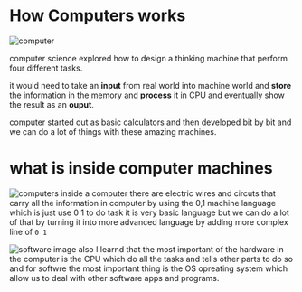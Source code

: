 # How Computers works 
![computer](https://www.netclipart.com/pp/m/221-2215820_vector-laboratory-computer-scientist-computer-science-vector-png.png)

computer science explored how to design a thinking machine that perform four different tasks.

it would need to take an **input** from real world into machine world and **store** the information in the memory and **process** it in CPU and eventually show the result as an **ouput**.

computer started out as basic calculators and then developed bit by bit and we can do a lot of things with these amazing machines.

# what is inside computer machines
![computers](https://previews.123rf.com/images/karpenkoilia/karpenkoilia1607/karpenkoilia160700161/60439494-line-web-concept-for-computer-science-vector-banner-for-education-open-path-.jpg)
inside a computer there are electric wires and circuts that carry all the information in computer by using the 0,1 machine language which is just use 0 1 to do task it is very basic language but we can do a lot of that by turning it into more advanced language by adding more complex 
line of `0 1`

![software image](https://www.marj3.com/wp-content/uploads/2020/01/computer-science-degree-cost.jpg)
also I learnd that the most important of the hardware in the computer is the CPU which do all the tasks and tells other parts to do so
and for softwre the most important thing is the OS opreating system which allow us to deal with other software apps and programs.